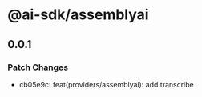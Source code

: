 # @ai-sdk/assemblyai

## 0.0.1

### Patch Changes

- cb05e9c: feat(providers/assemblyai): add transcribe
